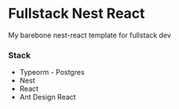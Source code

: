 # Fullstack Nest React

My barebone nest-react template for fullstack dev

### Stack
- Typeorm - Postgres
- Nest
- React
- Ant Design React